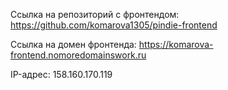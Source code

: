 Ссылка на репозиторий с фронтендом: https://github.com/komarova1305/pindie-frontend

Ссылка на домен фронтенда: https://komarova-frontend.nomoredomainswork.ru

IP-адрес: 158.160.170.119
